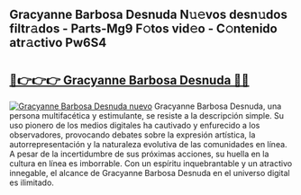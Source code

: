 ## Gracyanne Barbosa Desnuda N𝚞𝚎vos desn𝚞dos filtr𝚊dos - Parts-Mg9 F𝚘tos vid𝚎o - C𝚘ntenido atr𝚊ctivo Pw6S4

# <h2><a href="http://mbc73g.tromn.icu/?c=Gracyanne+Barbosa+Desnuda">🔗👉👉👉 Gracyanne Barbosa Desnuda 🔗🔗</a></h2>

[![Gracyanne Barbosa Desnuda nuevo](https://i.imgur.com/pEAQMta.gif)](http://mbc73g.tromn.icu/?c=Gracyanne+Barbosa+Desnuda)
Gracyanne Barbosa Desnuda, una persona multifacética y estimulante, se resiste a la descripción simple. Su uso pionero de los medios digitales ha cautivado y enfurecido a los observadores, provocando debates sobre la expresión artística, la autorrepresentación y la naturaleza evolutiva de las comunidades en línea. A pesar de la incertidumbre de sus próximas acciones, su huella en la cultura en línea es imborrable. Con un espíritu inquebrantable y un atractivo innegable, el alcance de Gracyanne Barbosa Desnuda en el universo digital es ilimitado.
